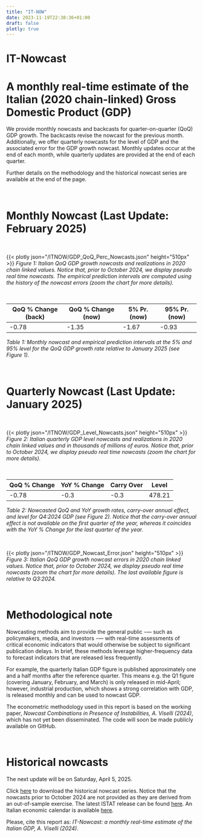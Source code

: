 ```yaml
---
title: "IT-NOW"
date: 2023-11-19T22:38:36+01:00
draft: false
plotly: true
---
```


# IT-Nowcast
# A monthly real-time estimate of the Italian (2020 chain-linked) Gross Domestic Product (GDP)

We provide monthly nowcasts and backcasts for quarter-on-quarter (QoQ) GDP growth. The backcasts revise the nowcast for the previous month. Additionally, we offer quarterly nowcasts for the level of GDP and the associated error for the GDP growth nowcast. Monthly updates occur at the end of each month, while quarterly updates are provided at the end of each quarter.

Further details on the methodology and the historical nowcast series are available at the end of the page.

&nbsp;

# Monthly Nowcast (Last Update: February 2025)

&nbsp;

<!-- Keep height="500px" for consistency with the Python generating code -->
{{< plotly json="/ITNOW/GDP_QoQ_Perc_Nowcasts.json" height="510px" >}}
*Figure 1: Italian QoQ GDP growth nowcasts and realizations in 2020 chain linked values. Notice that, prior to October 2024, we display pseudo real time nowcasts. The empirical prediction intervals are computed using the history of the nowcast errors (zoom the chart for more details).*

&nbsp;

| QoQ % Change  (back) | QoQ % Change  (now)   |5% Pr. (now)   | 95% Pr. (now) |
|----------------------|-----------------------|---------------|---------------|
| -0.78                | -1.35                 | -1.67         | -0.93         |     

*Table 1: Monthly nowcast and empirical prediction intervals at the 5% and 95% level for the QoQ GDP growth rate relative to January 2025 (see Figure 1).*

&nbsp;

# Quarterly Nowcast (Last Update: January 2025)

&nbsp;

{{< plotly json="/ITNOW/GDP_Level_Nowcasts.json" height="510px" >}} 
*Figure 2: Italian quarterly GDP level nowcasts and realizations in 2020 chain linked values and in thousands of millions of euros. Notice that, prior to October 2024, we display pseudo real time nowcasts (zoom the chart for more details).*

&nbsp;

| QoQ % Change | YoY % Change | Carry Over | Level  |
|--------------|--------------|------------|--------|
| -0.78        | -0.3         | -0.3       | 478.21 |

*Table 2: Nowcasted QoQ and YoY growth rates, carry-over annual effect, and level for Q4:2024 GDP (see Figure 2). Notice that the carry-over annual effect is not available on the first quarter of the year, whereas it coincides with the YoY % Change for the last quarter of the year.*

&nbsp;

{{< plotly json="/ITNOW/GDP_Nowcast_Error.json" height="510px" >}} 
*Figure 3: Italian QoQ GDP growth nowcast errors in 2020 chain linked values. Notice that, prior to October 2024, we display pseudo real time nowcasts (zoom the chart for more details). The last available figure is relative to Q3:2024.*
  
&nbsp;

# Methodological note

Nowcasting methods aim to provide the general public -— such as policymakers, media, and investors -— with real-time assessments of critical economic indicators that would otherwise be subject to significant publication delays. In brief, these methods leverage higher-frequency data to forecast indicators that are released less frequently.

For example, the quarterly Italian GDP figure is published approximately one and a half months after the reference quarter. This means e.g. the Q1 figure (covering January, February, and March) is only released in mid-April; however, industrial production, which shows a strong correlation with GDP, is released monthly and can be used to nowcast GDP.

The econometric methodology used in this report is based on the working paper, *Nowcast Combinations in Presence of Instabilities, A. Viselli (2024)*, which has not yet been disseminated. The code will soon be made publicly available on GitHub.

&nbsp;

# Historical nowcasts

<!--The next update will be on Friday, December 22, 2024, 10 am.-->
The next update will be on Saturday, April 5, 2025.

Click [here](/ITNOW/ITNOW_History.xlsx) to download the historical nowcast series. Notice that the nowcasts prior to October 2024 are not provided as they are derived from an out-of-sample exercise. The latest ISTAT release can be found [here](https://www.istat.it/wp-content/uploads/2025/01/FLASH_24q4_EN.pdf). An Italian economic calendar is available [here](https://it.tradingeconomics.com/italy/calendar).

Please, cite this report as: *IT-Nowcast: a monthly real-time estimate of the Italian GDP, A. Viselli (2024)*.